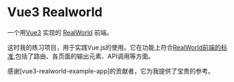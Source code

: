 # Vue3 Realworld 
一个用[Vue3](https://vuejs.org/) 实现的 [RealWorld](https://github.com/gothinkster/realworld) 前端。

这时我的练习项目，用于实践Vue.js的使用。它在功能上符合[RealWorld前端的标准](https://realworld-docs.netlify.app/docs/specs/frontend-specs/templates),包括了路由、各页面的输出元素、API调用等方面。

感谢[vue3-realworld-example-app]的贡献者，它为我提供了宝贵的参考。


